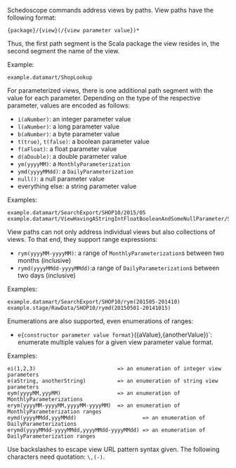 Schedoscope commands address views by paths. View paths have the following format:

    {package}/{view}(/{view parameter value})*

Thus, the first path segment is the Scala package the view resides in, the second segment the name of the view. 

Example:

    example.datamart/ShopLookup

For parameterized views, there is one additional path segment with the value for each parameter. Depending on the type of the respective parameter, values are encoded as follows:

- `i(aNumber)`: an integer parameter value
- `l(aNumber)`: a long parameter value
- `b(aNumber)`: a byte parameter value
- `t(true)`, `t(false)`: a boolean parameter value
- `f(aFloat)`: a float parameter value
- `d(aDouble)`: a double parameter value
- `ym(yyyyMM)`: a `MonthlyParameterization`
- `ymd(yyyyMMdd)`: a `DailyParameterization`
- `null()`: a null parameter value
- everything else: a string parameter value

Examples:
    
    example.datamart/SearchExport/SHOP10/2015/05
    example.datamart/ViewHavingAStringIntFloatBooleanAndSomeNullParameter/SHOP10/i(2015)/f(5.23)/t(true)/null()

View paths can not only address individual views but also collections of views. To that end, they support range expressions:

- `rym(yyyyMM-yyyyMM)`: a range of `MonthlyParameterization`s between two months (inclusive)
- `rymd(yyyyMMdd-yyyyMMdd)`:a range of `DailyParameterization`s between two days (inclusive)

Examples:
    
    example.datamart/SearchExport/SHOP10/rym(201505-201410)
    example.stage/RawData/SHOP10/rymd(20150501-20141015)

Enumerations are also supported, even enumerations of ranges:
-  `e{constructor parameter value format}`({aValue},{anotherValue})`: enumerate multiple values for a given view parameter value format.

Examples:

    ei(1,2,3)                          => an enumeration of integer view parameters 
    e(aString, anotherString)          => an enumeration of string view parameters 
    eym(yyyyMM,yyyMM)                  => an enumeration of MonthlyParameterizations
    erym(yyyyMM-yyyyMM,yyyyMM-yyyyMM)  => an enumeration of MonthlyParameterization ranges
    eymd(yyyyMMdd,yyyMMdd)                     => an enumeration of DailyParameterizations
    erymd(yyyyMMdd-yyyyMMdd,yyyyMMdd-yyyyMMdd) => an enumeration of DailyParameterization ranges

Use backslashes to escape view URL pattern syntax given. The following characters need quotation: `\,(-)`.